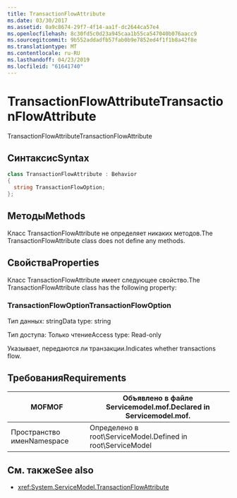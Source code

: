 ```yaml
---
title: TransactionFlowAttribute
ms.date: 03/30/2017
ms.assetid: 0a9c8674-29f7-4f14-aa1f-dc2644ca57e4
ms.openlocfilehash: 8c30fd5c0d23a945caa1b55ca547040b076aacc9
ms.sourcegitcommit: 9b552addadfb57fab0b9e7852ed4f1f1b8a42f8e
ms.translationtype: MT
ms.contentlocale: ru-RU
ms.lasthandoff: 04/23/2019
ms.locfileid: "61641740"
---
```

# <a name="transactionflowattribute"></a><span data-ttu-id="2db3f-102">TransactionFlowAttribute</span><span class="sxs-lookup"><span data-stu-id="2db3f-102">TransactionFlowAttribute</span></span>
<span data-ttu-id="2db3f-103">TransactionFlowAttribute</span><span class="sxs-lookup"><span data-stu-id="2db3f-103">TransactionFlowAttribute</span></span>  
  
## <a name="syntax"></a><span data-ttu-id="2db3f-104">Синтаксис</span><span class="sxs-lookup"><span data-stu-id="2db3f-104">Syntax</span></span>  
  
```csharp
class TransactionFlowAttribute : Behavior  
{  
  string TransactionFlowOption;  
};  
```  
  
## <a name="methods"></a><span data-ttu-id="2db3f-105">Методы</span><span class="sxs-lookup"><span data-stu-id="2db3f-105">Methods</span></span>  
 <span data-ttu-id="2db3f-106">Класс TransactionFlowAttribute не определяет никаких методов.</span><span class="sxs-lookup"><span data-stu-id="2db3f-106">The TransactionFlowAttribute class does not define any methods.</span></span>  
  
## <a name="properties"></a><span data-ttu-id="2db3f-107">Свойства</span><span class="sxs-lookup"><span data-stu-id="2db3f-107">Properties</span></span>  
 <span data-ttu-id="2db3f-108">Класс TransactionFlowAttribute имеет следующее свойство.</span><span class="sxs-lookup"><span data-stu-id="2db3f-108">The TransactionFlowAttribute class has the following property:</span></span>  
  
### <a name="transactionflowoption"></a><span data-ttu-id="2db3f-109">TransactionFlowOption</span><span class="sxs-lookup"><span data-stu-id="2db3f-109">TransactionFlowOption</span></span>  
 <span data-ttu-id="2db3f-110">Тип данных: string</span><span class="sxs-lookup"><span data-stu-id="2db3f-110">Data type: string</span></span>  
  
 <span data-ttu-id="2db3f-111">Тип доступа: Только чтение</span><span class="sxs-lookup"><span data-stu-id="2db3f-111">Access type: Read-only</span></span>  
  
 <span data-ttu-id="2db3f-112">Указывает, передаются ли транзакции.</span><span class="sxs-lookup"><span data-stu-id="2db3f-112">Indicates whether transactions flow.</span></span>  
  
## <a name="requirements"></a><span data-ttu-id="2db3f-113">Требования</span><span class="sxs-lookup"><span data-stu-id="2db3f-113">Requirements</span></span>  
  
|<span data-ttu-id="2db3f-114">MOF</span><span class="sxs-lookup"><span data-stu-id="2db3f-114">MOF</span></span>|<span data-ttu-id="2db3f-115">Объявлено в файле Servicemodel.mof.</span><span class="sxs-lookup"><span data-stu-id="2db3f-115">Declared in Servicemodel.mof.</span></span>|  
|---------|-----------------------------------|  
|<span data-ttu-id="2db3f-116">Пространство имен</span><span class="sxs-lookup"><span data-stu-id="2db3f-116">Namespace</span></span>|<span data-ttu-id="2db3f-117">Определено в root\ServiceModel.</span><span class="sxs-lookup"><span data-stu-id="2db3f-117">Defined in root\ServiceModel</span></span>|  
  
## <a name="see-also"></a><span data-ttu-id="2db3f-118">См. также</span><span class="sxs-lookup"><span data-stu-id="2db3f-118">See also</span></span>

- <xref:System.ServiceModel.TransactionFlowAttribute>
